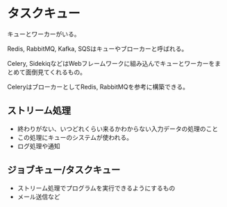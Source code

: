 
# タスクキュー

キューとワーカーがいる。

Redis, RabbitMQ, Kafka, SQSはキューやブローカーと呼ばれる。

Celery, SidekiqなどはWebフレームワークに組み込んでキューとワーカーをまとめて面倒見てくれるもの。

CeleryはブローカーとしてRedis, RabbitMQを参考に構築できる。

## ストリーム処理

 - 終わりがない、いつどれくらい来るかわからない入力データの処理のこと
 - この処理にキューのシステムが使われる。
 - ログ処理や通知

## ジョブキュー/タスクキュー

 - ストリーム処理でプログラムを実行できるようにするもの
 - メール送信など
